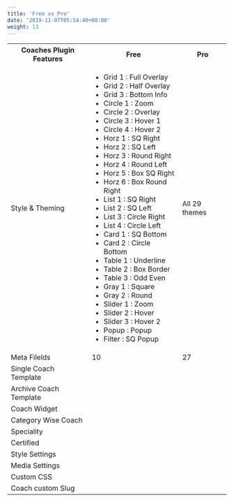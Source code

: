 ```yaml
---
title: 'Free vs Pro'
date: '2019-11-07T05:54:40+00:00'
weight: 13
---
```


<table class="free-vs-pro table table-responsive">
	<tbody>
		<tr>
			<th>Coaches Plugin Features</th>
			<th>Free</th>
			<th>Pro</th>
		</tr>
		<tr>
			<td>Style &amp; Theming</td>
			<td class="themes-list">
				<ul>
				<li><span class="fa fa-check"></span> Grid 1 : Full Overlay</li>
				<li><span class="fa fa-check"></span> Grid 2 : Half Overlay</li>
				<li><span class="fa fa-times"></span> Grid 3 : Bottom Info</li>
				<li><span class="fa fa-times"></span> Circle 1 : Zoom</li>
				<li><span class="fa fa-times"></span> Circle 2 : Overlay</li>
				<li><span class="fa fa-times"></span> Circle 3 : Hover 1</li>
				<li><span class="fa fa-times"></span> Circle 4 : Hover 2</li>
				<li><span class="fa fa-times"></span> Horz 1 : SQ Right</li>
				<li><span class="fa fa-times"></span> Horz 2 : SQ Left</li>
				<li><span class="fa fa-times"></span> Horz 3 : Round Right</li>
				<li><span class="fa fa-times"></span> Horz 4 : Round Left</li>
				<li><span class="fa fa-times"></span> Horz 5 : Box SQ Right</li>
				<li><span class="fa fa-times"></span> Horz 6 : Box Round Right</li>
				<li><span class="fa fa-times"></span> List 1 : SQ Right</li>
				<li><span class="fa fa-times"></span> List 2 : SQ Left</li>
				<li><span class="fa fa-times"></span> List 3 : Circle Right</li>
				<li><span class="fa fa-times"></span> List 4 : Circle Left</li>
				<li><span class="fa fa-times"></span> Card 1 : SQ Bottom</li>
				<li><span class="fa fa-times"></span> Card 2 : Circle Bottom</li>
				<li><span class="fa fa-times"></span> Table 1 : Underline</li>
				<li><span class="fa fa-times"></span> Table 2 : Box Border</li>
				<li><span class="fa fa-times"></span> Table 3 : Odd Even</li>
				<li><span class="fa fa-times"></span> Gray 1 : Square</li>
				<li><span class="fa fa-times"></span> Gray 2 : Round</li>
				<li><span class="fa fa-times"></span> Slider 1 : Zoom</li>
				<li><span class="fa fa-times"></span> Slider 2 : Hover</li>
				<li><span class="fa fa-times"></span> Slider 3 : Hover 2</li>
				<li><span class="fa fa-times"></span> Popup : Popup</li>
				<li><span class="fa fa-times"></span> Filter : SQ Popup</li>
				</ul>
			</td>
			<td><span class="fa fa-check"></span> All 29 themes</td>
		</tr>
		<tr>
			<td>Meta Filelds</td>
			<td>10</td>
			<td>27</td>
		</tr>
		<tr>
			<td>Single Coach Template</td>
			<td><span class="fa fa-times"></span></td>
			<td><span class="fa fa-check"></span></td>
		</tr>
		<tr>
			<td>Archive Coach Template</td>
			<td><span class="fa fa-times"></span></td>
			<td><span class="fa fa-check"></span></td>
		</tr>
		<tr>
			<td>Coach Widget</td>
			<td><span class="fa fa-times"></span></td>
			<td><span class="fa fa-check"></span></td>
		</tr>
		<tr>
			<td>Category Wise Coach</td>
			<td><span class="fa fa-times"></span></td>
			<td><span class="fa fa-check"></span></td>
		</tr>
		<tr>
			<td>Speciality</td>
			<td><span class="fa fa-times"></span></td>
			<td><span class="fa fa-check"></span></td>
		</tr>
		<tr>
			<td>Certified</td>
			<td><span class="fa fa-times"></span></td>
			<td><span class="fa fa-check"></span></td>
		</tr>
		<tr>
			<td>Style Settings</td>
			<td><span class="fa fa-times"></span></td>
			<td><span class="fa fa-check"></span></td>
		</tr>
		<tr>
			<td>Media Settings</td>
			<td><span class="fa fa-times"></span></td>
			<td><span class="fa fa-check"></span></td>
		</tr>
		<tr>
			<td>Custom CSS</td>
			<td><span class="fa fa-times"></span></td>
			<td><span class="fa fa-check"></span></td>
		</tr>
		<tr>
			<td>Coach custom Slug</td>
			<td><span class="fa fa-times"></span></td>
			<td><span class="fa fa-check"></span></td>
		</tr>
	</tbody>
</table>